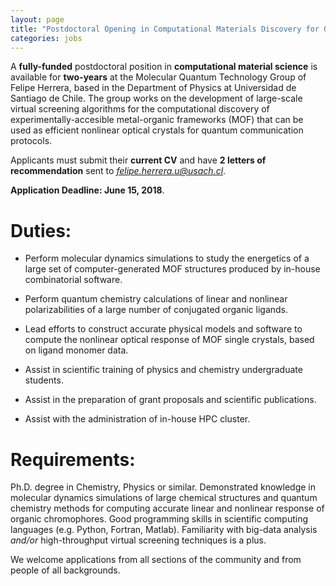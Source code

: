 ```yaml
---
layout: page
title: "Postdoctoral Opening in Computational Materials Discovery for Quantum Cryptography"
categories: jobs
---
```


A **fully-funded** postdoctoral position in **computational material science** is available for **two-years** at the Molecular Quantum Technology Group of Felipe Herrera, based in the Department of Physics at Universidad de Santiago de Chile. The group works on the development of large-scale virtual screening algorithms for the computational discovery of experimentally-accesible metal-organic frameworks (MOF) that can be used as efficient nonlinear optical crystals for quantum communication protocols.

Applicants must submit their **current CV** and have **2 letters of recommendation** sent to *felipe.herrera.u@usach.cl*. 

**Application Deadline: June 15, 2018**.


# Duties: 

* Perform molecular dynamics simulations to study the energetics of a large set of computer-generated MOF structures produced by in-house combinatorial software.

* Perform quantum chemistry calculations of linear and nonlinear polarizabilities of a large number of conjugated organic ligands. 

* Lead efforts to construct accurate physical models and software to compute the nonlinear optical response of MOF single crystals, based on ligand monomer data. 

* Assist in scientific training of physics and chemistry undergraduate students. 

* Assist in the preparation of grant proposals and scientific publications. 

* Assist with the administration of in-house HPC cluster. 

# Requirements: 

Ph.D. degree in Chemistry, Physics or similar. Demonstrated knowledge in molecular dynamics simulations of large chemical structures and quantum chemistry methods for computing accurate linear and nonlinear response of organic chromophores. Good programming skills in scientific computing languages (e.g. Python, Fortran, Matlab). Familiarity with big-data analysis *and/or* high-throughput virtual screening techniques is a plus.

We welcome applications from all sections of the community and from people of all backgrounds.

